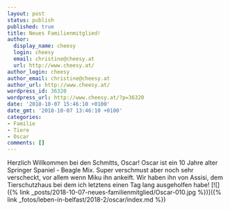 ```yaml
---
layout: post
status: publish
published: true
title: Neues Familienmitglied!
author:
  display_name: cheesy
  login: cheesy
  email: christine@cheesy.at
  url: http://www.cheesy.at/
author_login: cheesy
author_email: christine@cheesy.at
author_url: http://www.cheesy.at/
wordpress_id: 36320
wordpress_url: http://www.cheesy.at/?p=36320
date: '2018-10-07 15:46:10 +0100'
date_gmt: '2018-10-07 13:46:10 +0100'
categories:
- Familie
- Tiere
- Oscar
comments: []
---
```

Herzlich Willkommen bei den Schmitts, Oscar!
Oscar ist ein 10 Jahre alter Springer Spaniel - Beagle Mix. Super verschmust aber noch sehr verscheckt, vor allem wenn Miku ihn ankeift. Wir haben ihn von Assisi, dem Tierschutzhaus bei dem ich letztens einen Tag lang ausgeholfen habe!
[![]({% link _posts/2018-10-07-neues-familienmitglied/Oscar-010.jpg %})]({% link _fotos/leben-in-belfast/2018-2/oscar/index.md %})
